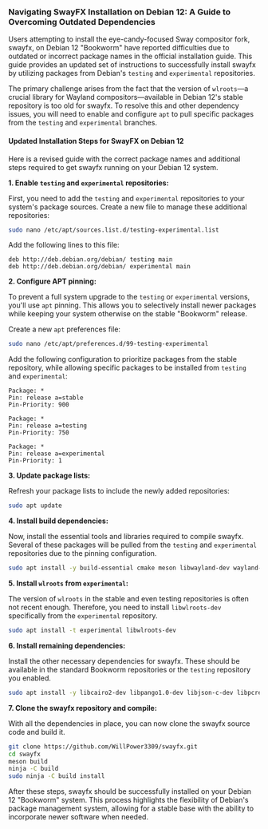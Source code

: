 ### Navigating SwayFX Installation on Debian 12: A Guide to Overcoming Outdated Dependencies

Users attempting to install the eye-candy-focused Sway compositor fork, swayfx, on Debian 12 "Bookworm" have reported difficulties due to outdated or incorrect package names in the official installation guide. This guide provides an updated set of instructions to successfully install swayfx by utilizing packages from Debian's `testing` and `experimental` repositories.

The primary challenge arises from the fact that the version of `wlroots`—a crucial library for Wayland compositors—available in Debian 12's stable repository is too old for swayfx. To resolve this and other dependency issues, you will need to enable and configure `apt` to pull specific packages from the `testing` and `experimental` branches.

#### **Updated Installation Steps for SwayFX on Debian 12**

Here is a revised guide with the correct package names and additional steps required to get swayfx running on your Debian 12 system.

**1. Enable `testing` and `experimental` repositories:**

First, you need to add the `testing` and `experimental` repositories to your system's package sources. Create a new file to manage these additional repositories:

```bash
sudo nano /etc/apt/sources.list.d/testing-experimental.list
```

Add the following lines to this file:

```
deb http://deb.debian.org/debian/ testing main
deb http://deb.debian.org/debian/ experimental main
```

**2. Configure APT pinning:**

To prevent a full system upgrade to the `testing` or `experimental` versions, you'll use `apt` pinning. This allows you to selectively install newer packages while keeping your system otherwise on the stable "Bookworm" release.

Create a new `apt` preferences file:

```bash
sudo nano /etc/apt/preferences.d/99-testing-experimental
```

Add the following configuration to prioritize packages from the stable repository, while allowing specific packages to be installed from `testing` and `experimental`:

```
Package: *
Pin: release a=stable
Pin-Priority: 900

Package: *
Pin: release a=testing
Pin-Priority: 750

Package: *
Pin: release a=experimental
Pin-Priority: 1
```

**3. Update package lists:**

Refresh your package lists to include the newly added repositories:

```bash
sudo apt update
```

**4. Install build dependencies:**

Now, install the essential tools and libraries required to compile swayfx. Several of these packages will be pulled from the `testing` and `experimental` repositories due to the pinning configuration.

```bash
sudo apt install -y build-essential cmake meson libwayland-dev wayland-protocols libegl-dev libgles2-dev libgbm-dev libinput-dev libxkbcommon-dev libgudev-1.0-dev libpixman-1-dev libsystemd-dev libseat-dev hwdata seatd
```

**5. Install `wlroots` from `experimental`:**

The version of `wlroots` in the stable and even testing repositories is often not recent enough. Therefore, you need to install `libwlroots-dev` specifically from the `experimental` repository.

```bash
sudo apt install -t experimental libwlroots-dev
```

**6. Install remaining dependencies:**

Install the other necessary dependencies for swayfx. These should be available in the standard Bookworm repositories or the `testing` repository you enabled.

```bash
sudo apt install -y libcairo2-dev libpango1.0-dev libjson-c-dev libpcre2-dev libgdk-pixbuf2.0-dev scdoc git
```

**7. Clone the swayfx repository and compile:**

With all the dependencies in place, you can now clone the swayfx source code and build it.

```bash
git clone https://github.com/WillPower3309/swayfx.git
cd swayfx
meson build
ninja -C build
sudo ninja -C build install
```

After these steps, swayfx should be successfully installed on your Debian 12 "Bookworm" system. This process highlights the flexibility of Debian's package management system, allowing for a stable base with the ability to incorporate newer software when needed.
